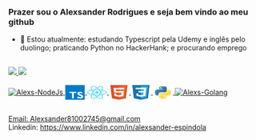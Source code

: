 ### Prazer sou o Alexsander Rodrigues e seja bem vindo ao meu github

- 🌱 Estou atualmente: estudando Typescript pela Udemy e inglês pelo duolingo; praticando Python no HackerHank; e procurando emprego


##

<div>
  <a href="https://github.com/Alexsander-Espindola">
  <img height="180em" src="https://github-readme-stats.vercel.app/api?username=Alexsander-Espindola&show_icons=true&theme=gruvbox&include_all_commits=true&count_private=true"/>
  <img height="180em" src="https://github-readme-stats.vercel.app/api/top-langs/?username=Alexsander-Espindola&layout=compact&langs_count=16&theme=gruvbox"/>
</div>
 
<div style="display: inline_block"><br>
<img align="center" alt="Alexs-NodeJs" height="30" width="40" src="https://cdn.jsdelivr.net/gh/devicons/devicon/icons/nodejs/nodejs-original.svg">
<img align="center" alt="Alexs-Ts" height="30" width="40" src="https://raw.githubusercontent.com/devicons/devicon/master/icons/typescript/typescript-plain.svg">
<img align="center" alt="Alexs-React" height="30" width="40" src="https://raw.githubusercontent.com/devicons/devicon/master/icons/react/react-original.svg">
<img align="center" alt="Alexs-HTML" height="30" width="40" src="https://raw.githubusercontent.com/devicons/devicon/master/icons/html5/html5-original.svg">
<img align="center" alt="Alexs-CSS" height="30" width="40" src="https://raw.githubusercontent.com/devicons/devicon/master/icons/css3/css3-original.svg">
<img align="center" alt="Alexs-Python" height="30" width="40" src="https://raw.githubusercontent.com/devicons/devicon/master/icons/python/python-original.svg">
<img align="center" alt="Alexs-Golang" height="30" width="40" src="https://cdn.jsdelivr.net/gh/devicons/devicon/icons/go/go-original.svg">

</div>

##
  Email: Alexsander81002745@gmail.com </br>
  Linkedin: https://www.linkedin.com/in/alexsander-espindola
<!-- <a href="[
https://www.linkedin.com/in/alexsander-espindola/](https://www.linkedin.com/in/alexsander-espindola/)" target="_blank"><img src="https://img.shields.io/badge/-LinkedIn-%230077B5?style=for-the-badge&logo=linkedin&logoColor=white" target="_blank"></a> </br>
  <a href = "Alexsander81002745@gmail.com"><img src="https://img.shields.io/badge/-Gmail-%23333?style=for-the-badge&logo=gmail&logoColor=white" target="_blank"></a>
</div> -->

<!--

**Alexsander-Espindola/Alexsander-Espindola** is a ✨ _special_ ✨ repository because its `README.md` (this file) appears on your GitHub profile.

Here are some ideas to get you started:

- 🔭 I’m currently working on ...
- 🌱 I’m currently learning ...
- 👯 I’m looking to collaborate on ...
- 🤔 I’m looking for help with ...
- 💬 Ask me about ...
- 📫 How to reach me: ...
- 😄 Pronouns: ...
- ⚡ Fun fact: ...
-->
